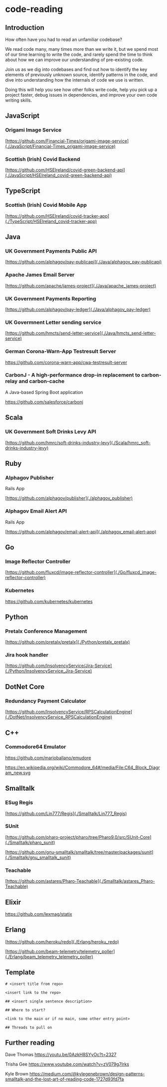 # code-reading

## Introduction

How often have you had to read an unfamiliar codebase?

We read code many, many times more than we write it, but we spend most of our 
time learning to write the code, and rarely spend the time to think about how we 
can improve our understanding of pre-existing code.

Join us as we dig into codebases and find out how to identify the key elements
of previously unknown source, identify patterns in the code, and dive into 
understanding how the internals of code we use is written.

Doing this will help you see how other folks write code, help you pick up a 
project faster, debug issues in dependencies, and improve your own code writing
skills.

## JavaScript

### Origami Image Service

[https://github.com/Financial-Times/origami-image-service](./JavaScript/Financial-Times_origami-image-service)

### Scottish (Irish) Covid Backend

[https://github.com/HSEIreland/covid-green-backend-api](./JavaScript/HSEIreland_covid-green-backend-api)

## TypeScript

### Scottish (Irish) Covid Mobile App

[https://github.com/HSEIreland/covid-tracker-app](./TypeScript/HSEIreland_covid-tracker-app)

## Java

### UK Government Payments Public API

[https://github.com/alphagov/pay-publicapi](./Java/alphagov_pay-publicapi)

### Apache James Email Server

[https://github.com/apache/james-project](./Java/apache_james-project)

### UK Government Payments Reporting

[https://github.com/alphagov/pay-ledger](./Java/alphagov_pay-ledger)

### UK Govermnent Letter sending service

[https://github.com/hmcts/send-letter-service](./Java/hmcts_send-letter-service)

### German Corona-Warn-App Testresult Server

https://github.com/corona-warn-app/cwa-testresult-server

### CarbonJ - A high-performance drop-in replacement to carbon-relay and carbon-cache

A Java-based Spring Boot application

https://github.com/salesforce/carbonj

## Scala

### UK Government Soft Drinks Levy API

[https://github.com/hmrc/soft-drinks-industry-levy](./Scala/hmrc_soft-drinks-industry-levy)

## Ruby

### Alphagov Publisher

Rails App

[https://github.com/alphagov/publisher](./alphagov_publisher)

### Alphagov Email Alert API

Rails App

[https://github.com/alphagov/email-alert-api](./alphagov_email-alert-app)

## Go

### Image Reflector Controller

[https://github.com/fluxcd/image-reflector-controller](./Go/fluxcd_image-reflector-controller)

### Kubernetes

https://github.com/kubernetes/kubernetes

## Python

### Pretalx Conference Management

[https://github.com/pretalx/pretalx](./Python/pretalx_pretalx)

### Jira hook handler

[https://github.com/InsolvencyService/Jira-Service](./Python/InsolvencyService_Jira-Service)

## DotNet Core

### Redundancy Payment Calculator

[https://github.com/InsolvencyService/RPSCalculationEngine](./DotNet/InsolvencyService_RPSCalculationEngine)

## C++

### Commodore64 Emulator

https://github.com/marioballano/emudore

https://en.wikipedia.org/wiki/Commodore_64#/media/File:C64_Block_Diagram_new.svg

## Smalltalk

### ESug Regis

[https://github.com/Lin777/Regis](./Smalltalk/Lin777_Regis)

### SUnit

[https://github.com/pharo-project/pharo/tree/Pharo9.0/src/SUnit-Core](./Smalltalk/pharo_sunit)

[https://github.com/gnu-smalltalk/smalltalk/tree/master/packages/sunit](./Smalltalk/gnu_smalltalk_sunit)

### Teachable

[https://github.com/astares/Pharo-Teachable](./Smalltalk/astares_Pharo-Teachable)

## Elixir

https://github.com/lexmag/statix

## Erlang

[https://github.com/heroku/redo](./Erlang/heroku_redo)

[https://github.com/beam-telemetry/telemetry_poller](./Erlang/beam_telemetry_telemetry_poller)

## Template

```
# <insert title from repo>

<insert link to the repo>

## <insert single sentence description>

## Where to start?

<link to the main or if no main, some other entry point>

## Threads to pull on
```

## Further reading

Dave Thomas
https://youtu.be/0AzkH8SYyOc?t=2327

Trisha Gee
https://www.youtube.com/watch?v=zV079g7Irks

Kyle Brown
https://medium.com/@kylegenebrown/design-patterns-smalltalk-and-the-lost-art-of-reading-code-1727d93fd7fa
